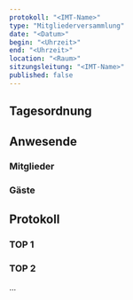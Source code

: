 ```yaml
---
protokoll: "<IMT-Name>"
type: "Mitgliederversammlung"
date: "<Datum>"
begin: "<Uhrzeit>"
end: "<Uhrzeit>"
location: "<Raum>"
sitzungsleitung: "<IMT-Name>"
published: false
---
```


## Tagesordnung

## Anwesende

### Mitglieder

### Gäste

## Protokoll

### TOP 1

### TOP 2

...
